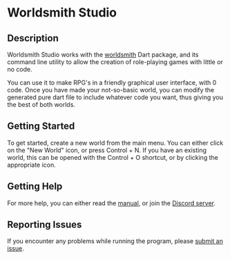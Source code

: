 # Worldsmith Studio

## Description

Worldsmith Studio works with the [worldsmith](https://pub.dev/packages/worldsmith) Dart package, and its command line utility to allow the creation of role-playing games with little or no code.

You can use it to make RPG's in a friendly graphical user interface, with 0 code. Once you have made your not-so-basic world, you can modify the generated pure dart file to include whatever code you want, thus giving you the best of both worlds.

## Getting Started

To get started, create a new world from the main menu. You can either click on the "New World" icon, or press Control + N. If you have an existing world, this can be opened with the Control + O shortcut, or by clicking the appropriate icon.

## Getting Help

For more help, you can either read the [manual](https://chrisnorman7.github.io/worldsmith_studio_manual), or join the [Discord server](https://discord.gg/yVEJSsez).

## Reporting Issues

If you encounter any problems while running the program, please [submit an issue](https://github.com/chrisnorman7/worldsmith_studio/issues/new).
